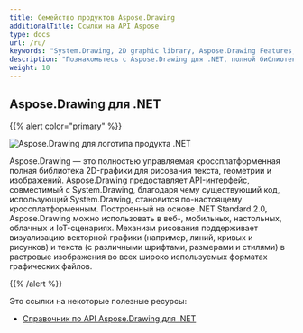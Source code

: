 ```yaml
---
title: Семейство продуктов Aspose.Drawing
additionalTitle: Ссылки на API Aspose
type: docs
url: /ru/
keywords: "System.Drawing, 2D graphic library, Aspose.Drawing Features, documentation"
description: "Познакомьтесь с Aspose.Drawing для .NET, полной библиотекой 2D-графики для создания современных настольных, мобильных, облачных и подключенных к Интернету приложений."
weight: 10
---
```

## Aspose.Drawing для .NET

{{% alert color="primary" %}} 

![Aspose.Drawing для логотипа продукта .NET](../home_1.png)


Aspose.Drawing — это полностью управляемая кроссплатформенная полная библиотека 2D-графики для рисования текста, геометрии и изображений. Aspose.Drawing предоставляет API-интерфейс, совместимый с System.Drawing, благодаря чему существующий код, использующий System.Drawing, становится по-настоящему кроссплатформенным. Построенный на основе .NET Standard 2.0, Aspose.Drawing можно использовать в веб-, мобильных, настольных, облачных и IoT-сценариях. Механизм рисования поддерживает визуализацию векторной графики (например, линий, кривых и рисунков) и текста (с различными шрифтами, размерами и стилями) в растровые изображения во всех широко используемых форматах графических файлов.

{{% /alert %}} 

Это ссылки на некоторые полезные ресурсы:
- [Справочник по API Aspose.Drawing для .NET](/drawing/ru/net/)

